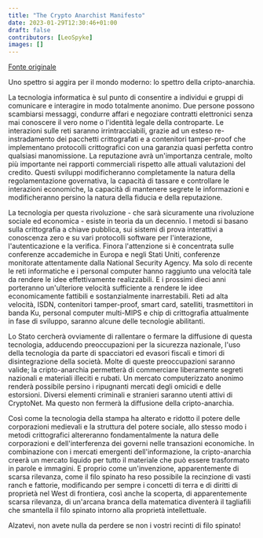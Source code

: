```yaml
---
title: "The Crypto Anarchist Manifesto"
date: 2023-01-29T12:30:46+01:00
draft: false
contributors: [LeoSpyke]
images: []
---
```

[Fonte originale](https://activism.net/cypherpunk/crypto-anarchy.html)

Uno spettro si aggira per il mondo moderno: lo spettro della cripto-anarchia.

La tecnologia informatica è sul punto di consentire a individui e gruppi di comunicare e interagire in modo totalmente anonimo. Due persone possono scambiarsi messaggi, condurre affari e negoziare contratti elettronici senza mai conoscere il vero nome o l'identità legale della controparte. Le interazioni sulle reti saranno irrintracciabili, grazie ad un esteso re-instradamento dei pacchetti crittografati e a contenitori tamper-proof che implementano protocolli crittografici con una garanzia quasi perfetta contro qualsiasi manomissione. La reputazione avrà un'importanza centrale, molto più importante nei rapporti commerciali rispetto alle attuali valutazioni del credito. Questi sviluppi modificheranno completamente la natura della regolamentazione governativa, la capacità di tassare e controllare le interazioni economiche, la capacità di mantenere segrete le informazioni e modificheranno persino la natura della fiducia e della reputazione.

La tecnologia per questa rivoluzione - che sarà sicuramente una rivoluzione sociale ed economica - esiste in teoria da un decennio. I metodi si basano sulla crittografia a chiave pubblica, sui sistemi di prova interattivi a conoscenza zero e su vari protocolli software per l'interazione, l'autenticazione e la verifica. Finora l'attenzione si è concentrata sulle conferenze accademiche in Europa e negli Stati Uniti, conferenze monitorate attentamente dalla National Security Agency. Ma solo di recente le reti informatiche e i personal computer hanno raggiunto una velocità tale da rendere le idee effettivamente realizzabili. E i prossimi dieci anni porteranno un'ulteriore velocità sufficiente a rendere le idee economicamente fattibili e sostanzialmente inarrestabili. Reti ad alta velocità, ISDN, contenitori tamper-proof, smart card, satelliti, trasmettitori in banda Ku, personal computer multi-MIPS e chip di crittografia attualmente in fase di sviluppo, saranno alcune delle tecnologie abilitanti.

Lo Stato cercherà ovviamente di rallentare o fermare la diffusione di questa tecnologia, adducendo preoccupazioni per la sicurezza nazionale, l'uso della tecnologia da parte di spacciatori ed evasori fiscali e timori di disintegrazione della società. Molte di queste preoccupazioni saranno valide; la cripto-anarchia permetterà di commerciare liberamente segreti nazionali e materiali illeciti e rubati. Un mercato computerizzato anonimo renderà possibile persino i ripugnanti mercati degli omicidi e delle estorsioni. Diversi elementi criminali e stranieri saranno utenti attivi di CryptoNet. Ma questo non fermerà la diffusione della cripto-anarchia.

Così come la tecnologia della stampa ha alterato e ridotto il potere delle corporazioni medievali e la struttura del potere sociale, allo stesso modo i metodi crittografici altereranno fondamentalmente la natura delle corporazioni e dell'interferenza dei governi nelle transazioni economiche. In combinazione con i mercati emergenti dell'informazione, la cripto-anarchia creerà un mercato liquido per tutto il materiale che può essere trasformato in parole e immagini. E proprio come un'invenzione, apparentemente di scarsa rilevanza, come il filo spinato ha reso possibile la recinzione di vasti ranch e fattorie, modificando per sempre i concetti di terra e di diritti di proprietà nel West di frontiera, così anche la scoperta, di apparentemente scarsa rilevanza, di un'arcana branca della matematica diventerà il tagliafili che smantella il filo spinato intorno alla proprietà intellettuale.

Alzatevi, non avete nulla da perdere se non i vostri recinti di filo spinato!
